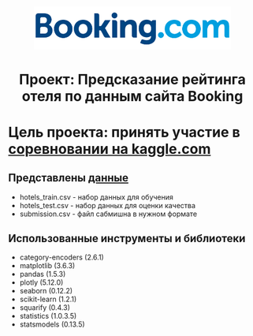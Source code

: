 <center> <img src = images/booking.png alt="drawing" style="width:400px;"> </center>

# <center> Проект: Предсказание рейтинга отеля по данным сайта Booking </center>

# Цель проекта: принять участие в [соревновании на kaggle.com](https://www.kaggle.com/competitions/sf-booking/overview)

## Представлены [данные](https://www.kaggle.com/competitions/sf-booking/data)
* hotels_train.csv - набор данных для обучения
* hotels_test.csv - набор данных для оценки качества
* submission.csv - файл сабмишна в нужном формате


## Использованные инструменты и библиотеки
* category-encoders (2.6.1)
* matplotlib (3.6.3)
* pandas (1.5.3)
* plotly (5.12.0)
* seaborn (0.12.2)
* scikit-learn (1.2.1)
* squarify (0.4.3)
* statistics (1.0.3.5)
* statsmodels (0.13.5)
